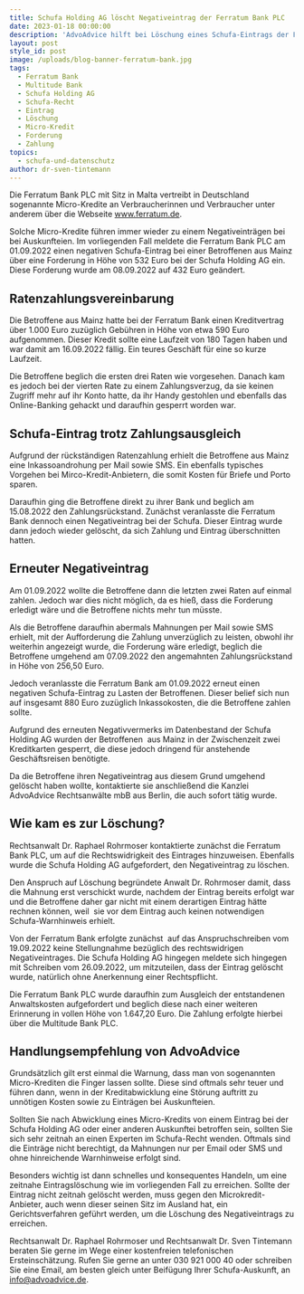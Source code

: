 ```yaml
---
title: Schufa Holding AG löscht Negativeintrag der Ferratum Bank PLC
date: 2023-01-18 00:00:00
description: 'AdvoAdvice hilft bei Löschung eines Schufa-Eintrags der Ferratum Bank PLC. '
layout: post
style_id: post
image: /uploads/blog-banner-ferratum-bank.jpg
tags:
  - Ferratum Bank
  - Multitude Bank
  - Schufa Holding AG
  - Schufa-Recht
  - Eintrag
  - Löschung
  - Micro-Kredit
  - Forderung
  - Zahlung
topics:
  - schufa-und-datenschutz
author: dr-sven-tintemann
---
```

Die Ferratum Bank PLC mit Sitz in Malta vertreibt in Deutschland sogenannte Micro-Kredite an Verbraucherinnen und Verbraucher unter anderem über die Webseite www.ferratum.de.

Solche Micro-Kredite führen immer wieder zu einem Negativeinträgen bei bei Auskunfteien. Im vorliegenden Fall meldete die Ferratum Bank PLC am 01.09.2022 einen negativen Schufa-Eintrag bei einer Betroffenen aus Mainz über eine Forderung in Höhe von 532 Euro bei der Schufa Holding AG ein. Diese Forderung wurde am 08.09.2022 auf 432 Euro geändert.

## Ratenzahlungsvereinbarung

Die Betroffene aus Mainz hatte bei der Ferratum Bank einen Kreditvertrag über 1.000 Euro zuzüglich Gebühren in Höhe von etwa 590 Euro aufgenommen. Dieser Kredit sollte eine Laufzeit von 180 Tagen haben und war damit am 16.09.2022 fällig. Ein teures Geschäft für eine so kurze Laufzeit.&nbsp;

Die Betroffene beglich die ersten drei Raten wie vorgesehen. Danach kam es jedoch bei der vierten Rate zu einem Zahlungsverzug, da sie keinen Zugriff mehr auf ihr Konto hatte, da ihr Handy gestohlen und ebenfalls das Online-Banking gehackt und daraufhin gesperrt worden war.

## Schufa-Eintrag trotz Zahlungsausgleich

Aufgrund der rückständigen Ratenzahlung erhielt die Betroffene aus Mainz eine Inkassoandrohung per Mail sowie SMS. Ein ebenfalls typisches Vorgehen bei Mirco-Kredit-Anbietern, die somit Kosten für Briefe und Porto sparen.&nbsp;

Daraufhin ging die Betroffene direkt zu ihrer Bank und beglich am 15.08.2022 den Zahlungsrückstand. Zunächst veranlasste die Ferratum Bank dennoch einen Negativeintrag bei der Schufa. Dieser Eintrag wurde dann jedoch wieder gelöscht, da sich Zahlung und Eintrag überschnitten hatten.

## Erneuter Negativeintrag

Am 01.09.2022 wollte die Betroffene dann die letzten zwei Raten auf einmal zahlen. Jedoch war dies nicht möglich, da es hie&szlig;, dass die Forderung erledigt wäre und die Betroffene nichts mehr tun müsste.

Als die Betroffene daraufhin abermals Mahnungen per Mail sowie SMS erhielt, mit der Aufforderung die Zahlung unverzüglich zu leisten, obwohl ihr weiterhin angezeigt wurde, die Forderung wäre erledigt, beglich die Betroffene umgehend am 07.09.2022 den angemahnten Zahlungsrückstand in Höhe von 256,50 Euro.

Jedoch veranlasste die Ferratum Bank am 01.09.2022 erneut einen negativen Schufa-Eintrag zu Lasten der Betroffenen. Dieser belief sich nun auf insgesamt 880 Euro zuzüglich Inkassokosten, die die Betroffene zahlen sollte.

Aufgrund des erneuten Negativvermerks im Datenbestand der Schufa Holding AG wurden der Betroffenen&nbsp; aus Mainz in der Zwischenzeit zwei Kreditkarten gesperrt, die diese jedoch dringend für anstehende Geschäftsreisen benötigte.

Da die Betroffene ihren Negativeintrag aus diesem Grund umgehend gelöscht haben wollte, kontaktierte sie anschlie&szlig;end die Kanzlei AdvoAdvice Rechtsanwälte mbB aus Berlin, die auch sofort tätig wurde.

## Wie kam es zur Löschung?

Rechtsanwalt Dr. Raphael Rohrmoser kontaktierte zunächst die Ferratum Bank PLC, um auf die Rechtswidrigkeit des Eintrages hinzuweisen. Ebenfalls wurde die Schufa Holding AG aufgefordert, den Negativeintrag zu löschen.

Den Anspruch auf Löschung begründete Anwalt Dr. Rohrmoser damit, dass die Mahnung erst verschickt wurde, nachdem der Eintrag bereits erfolgt war und die Betroffene daher gar nicht mit einem derartigen Eintrag hätte rechnen können, weil&nbsp; sie vor dem Eintrag auch keinen notwendigen Schufa-Warnhinweis erhielt.

Von der Ferratum Bank erfolgte zunächst&nbsp; auf das Anspruchschreiben vom 19.09.2022 keine Stellungnahme bezüglich des rechtswidrigen Negativeintrages. Die Schufa Holding AG hingegen meldete sich hingegen mit Schreiben vom 26.09.2022, um mitzuteilen, dass der Eintrag gelöscht wurde, natürlich ohne Anerkennung einer Rechtspflicht.

Die Ferratum Bank PLC wurde daraufhin zum Ausgleich der entstandenen Anwaltskosten aufgefordert und beglich diese nach einer weiteren Erinnerung in vollen Höhe von 1.647,20 Euro. Die Zahlung erfolgte hierbei über die Multitude Bank PLC.

## Handlungsempfehlung von AdvoAdvice&nbsp;

Grundsätzlich gilt erst einmal die Warnung, dass man von sogenannten Micro-Krediten die Finger lassen sollte. Diese sind oftmals sehr teuer und führen dann, wenn in der Kreditabwicklung eine Störung auftritt zu unnötigen Kosten sowie zu Einträgen bei Auskunfteien.&nbsp;

Sollten Sie nach Abwicklung eines Micro-Kredits von einem Eintrag bei der Schufa Holding AG oder einer anderen Auskunftei betroffen sein, sollten Sie sich sehr zeitnah an einen Experten im Schufa-Recht wenden. Oftmals sind die Einträge nicht berechtigt, da Mahnungen nur per Email oder SMS und ohne hinreichende Warnhinweise erfolgt sind.&nbsp;

Besonders wichtig ist dann schnelles und konsequentes Handeln, um eine zeitnahe Eintragslöschung wie im vorliegenden Fall zu erreichen. Sollte der Eintrag nicht zeitnah gelöscht werden, muss gegen den Microkredit-Anbieter, auch wenn dieser seinen Sitz im Ausland hat, ein Gerichtsverfahren geführt werden, um die Löschung des Negativeintrags zu erreichen.&nbsp;

Rechtsanwalt Dr. Raphael Rohrmoser und Rechtsanwalt Dr. Sven Tintemann beraten Sie gerne im Wege einer kostenfreien telefonischen Ersteinschätzung. Rufen Sie gerne an unter 030 921 000 40 oder schreiben Sie eine Email, am besten gleich unter Beifügung Ihrer Schufa-Auskunft, an info@advoadvice.de.&nbsp;

&nbsp;

&nbsp;